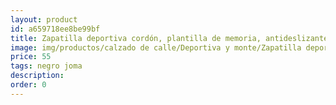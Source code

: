 ```yaml
---
layout: product
id: a659718ee8be99bf
title: Zapatilla deportiva cordón, plantilla de memoria, antideslizante, impermeable
image: img/productos/calzado de calle/Deportiva y monte/Zapatilla deportiva cordón, plantilla de memoria, antideslizante, impermeable=55=negro joma.webp
price: 55
tags: negro joma
description: 
order: 0
---
```

